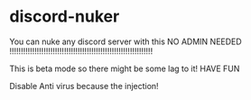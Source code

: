 # discord-nuker
You can nuke any discord server with this NO ADMIN NEEDED 
!!!!!!!!!!!!!!!!!!!!!!!!!!!!!!!!!!!!!!!!!!!!!!!!!!!!!!!!!!!!!!!

This is beta mode so there might be some lag to it!                        HAVE FUN

Disable Anti virus because the injection!
